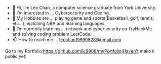- 👋 Hi, I’m Leo Chan, a computer science graduate from York University.
- 👀 I’m interested in ... Cybersecurity and Coding. 
- 🎨 My Hobbies are ... playing game and sports(Basketball, golf, tennis, etc...), watching NBA and learning languages
- 🌱 I’m currently learning ... network and cybersecurity on TryHackMe and solving coding problem LeetCode.
- 📫 How to reach me ... leochan19990828@gmail.com  

Go to my Portfolio:https://github.com/lc9908/myPortfolio(Haven't make it public yet)

<!---
lc9908/lc9908 is a ✨ special ✨ repository because its `README.md` (this file) appears on your GitHub profile.
You can click the Preview link to take a look at your changes.
--->
